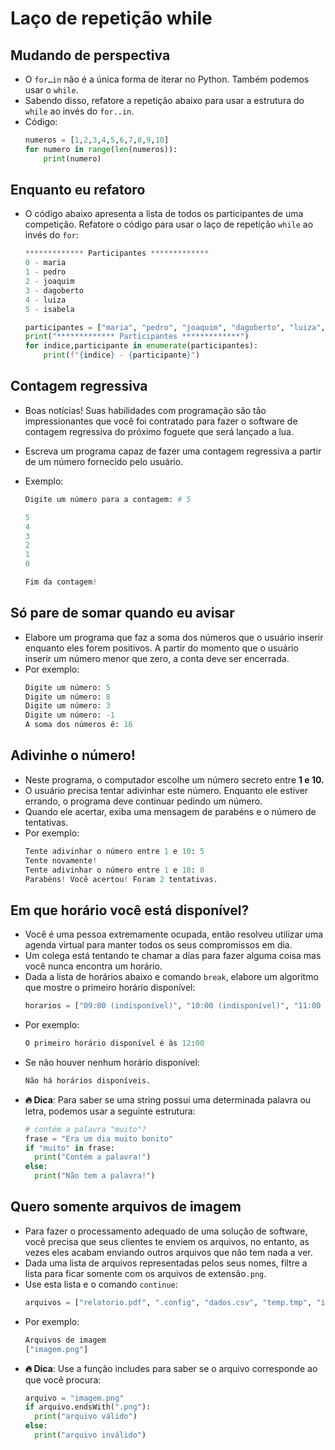 # Laço de repetição while

## Mudando de perspectiva

- O `for…in` não é a única forma de iterar no Python. Também podemos usar o `while`.
- Sabendo disso, refatore a repetição abaixo para usar a estrutura do `while` ao invés do `for..in`.
- Código:
  ```python
  numeros = [1,2,3,4,5,6,7,8,9,10]
  for numero in range(len(numeros)):
      print(numero)
  ```

## Enquanto eu refatoro

- O código abaixo apresenta a lista de todos os participantes de uma competição. Refatore o código para usar o laço de repetição `while` ao invés do `for`:
  ```python
  ************* Participantes *************
  0 - maria
  1 - pedro
  2 - joaquim
  3 - dagoberto
  4 - luiza
  5 - isabela
  ```
  ```python
  participantes = ["maria", "pedro", "joaquim", "dagoberto", "luiza", "isabela"]
  print("************* Participantes *************")
  for indice,participante in enumerate(participantes):
      print(f"{indice} - {participante}")
  ```

## Contagem regressiva

- Boas notícias! Suas habilidades com programação são tão impressionantes que você foi contratado para fazer o software de contagem regressiva do próximo foguete que será lançado a lua.
- Escreva um programa capaz de fazer uma contagem regressiva a partir de um número fornecido pelo usuário.
- Exemplo:

  ```python
  Digite um número para a contagem: # 5

  5
  4
  3
  2
  1
  0

  Fim da contagem!
  ```

## Só pare de somar quando eu avisar

- Elabore um programa que faz a soma dos números que o usuário inserir enquanto eles forem positivos. A partir do momento que o usuário inserir um número menor que zero, a conta deve ser encerrada.
- Por exemplo:
  ```python
  Digite um número: 5
  Digite um número: 8
  Digite um número: 3
  Digite um número: -1
  A soma dos números é: 16
  ```

## Adivinhe o número!

- Neste programa, o computador escolhe um número secreto entre **1 e 10.**
- O usuário precisa tentar adivinhar este número. Enquanto ele estiver errando, o programa deve continuar pedindo um número.
- Quando ele acertar, exiba uma mensagem de parabéns e o número de tentativas.
- Por exemplo:
  ```python
  Tente adivinhar o número entre 1 e 10: 5
  Tente novamente!
  Tente adivinhar o número entre 1 e 10: 8
  Parabéns! Você acertou! Foram 2 tentativas.
  ```

## Em que horário você está disponível?

- Você é uma pessoa extremamente ocupada, então resolveu utilizar uma agenda virtual para manter todos os seus compromissos em dia.
- Um colega está tentando te chamar a dias para fazer alguma coisa mas você nunca encontra um horário.
- Dada a lista de horários abaixo e comando `break`, elabore um algoritmo que mostre o primeiro horário disponível:
  ```python
  horarios = ["09:00 (indisponível)", "10:00 (indisponível)", "11:00 (indisponível)", "12:00", "13:00 (indisponível)", "14:00"]
  ```
- Por exemplo:
  ```python
  O primeiro horário disponível é às 12:00
  ```
- Se não houver nenhum horário disponível:
  ```python
  Não há horários disponíveis.
  ```
- **🔥 Dica**: Para saber se uma string possui uma determinada palavra ou letra, podemos usar a seguinte estrutura:
  ```python
  # contém a palavra "muito"?
  frase = "Era um dia muito bonito"
  if "muito" in frase:
  	print("Contém a palavra!")
  else:
  	print("Não tem a palavra!")
  ```

## Quero somente arquivos de imagem

- Para fazer o processamento adequado de uma solução de software, você precisa que seus clientes te enviem os arquivos, no entanto, as vezes eles acabam enviando outros arquivos que não tem nada a ver.
- Dada uma lista de arquivos representadas pelos seus nomes, filtre a lista para ficar somente com os arquivos de extensão`.png`.
- Use esta lista e o comando `continue`:
  ```python
  arquivos = ["relatorio.pdf", ".config", "dados.csv", "temp.tmp", "imagem.png"]
  ```
- Por exemplo:
  ```python
  Arquivos de imagem
  ["imagem.png"]
  ```
- **🔥 Dica**: Use a função includes para saber se o arquivo corresponde ao que você procura:
  ```python
  arquivo = "imagem.png"
  if arquivo.endsWith(".png"):
  	print("arquivo válido")
  else:
  	print("arquivo inválido")
  ```
